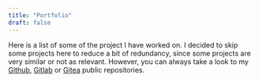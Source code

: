 ```yaml
---
title: "Portfolio"
draft: false
---
```


Here is a list of some of the project I have worked on. I decided to skip some projects
here to reduce a bit of redundancy, since some projects are very similar or not as
relevant. However, you can always take a look to my [Github](https://github.com/FranLMSP),
[Gitlab](https://gitlab.com/FranLMSP) or [Gitea](https://git.francoacg.com/FranLMSP)
public repositories.

